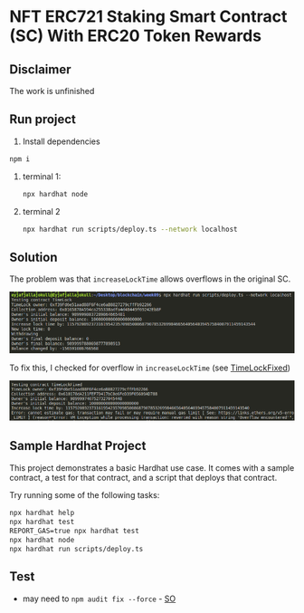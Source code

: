 # NFT ERC721 Staking Smart Contract (SC) With ERC20 Token Rewards

## Disclaimer

The work is unfinished

## Run project

1. Install dependencies

  ```sh
  npm i
  ```

1. terminal 1:

    ```sh
    npx hardhat node
    ```

1. terminal 2

    ```sh
    npx hardhat run scripts/deploy.ts --network localhost
    ```

## Solution

The problem was that `increaseLockTime` allows overflows in the original SC.

![img](README/TimeLock.png)

To fix this, I checked for overflow in `increaseLockTime` (see [TimeLockFixed](./contracts/TimeLockFixed.sol))

![img](README/TimeLockFixed.png)

## Sample Hardhat Project

This project demonstrates a basic Hardhat use case. It comes with a sample contract, a test for that contract, and a script that deploys that contract.

Try running some of the following tasks:

```shell
npx hardhat help
npx hardhat test
REPORT_GAS=true npx hardhat test
npx hardhat node
npx hardhat run scripts/deploy.ts
```

## Test

- may need to `npm audit fix --force` - [SO](https://stackoverflow.com/a/73027407)
